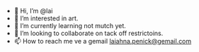 - 👋 Hi, I’m @lai
- 👀 I’m interested in art.
- 🌱 I’m currently learning not mutch yet.
- 💞️ I’m looking to collaborate on tack off restrictoins.
- 📫 How to reach me ve a gemail laiahna.penick@gemail.com

<!---
laiaiahna/laiaiahna is a ✨ special ✨ repository because its `README.md` (this file) appears on your GitHub profile.
You can click the Preview link to take a look at your changes.
--->
